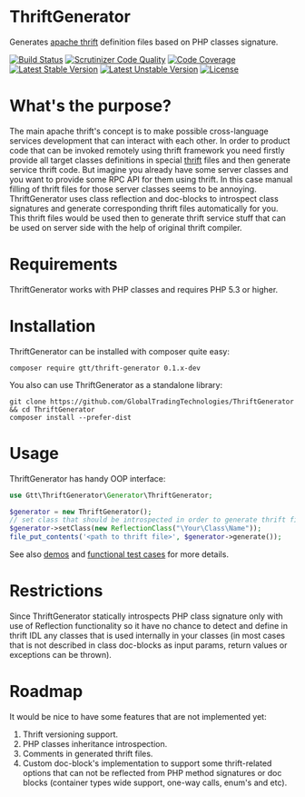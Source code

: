 ThriftGenerator
===============

Generates [apache thrift](http://thrift.apache.org/) definition files based on PHP classes signature.

[![Build Status](https://travis-ci.org/GlobalTradingTechnologies/ThriftGenerator.svg?branch=master)](https://travis-ci.org/GlobalTradingTechnologies/ThriftGenerator)
[![Scrutinizer Code Quality](https://scrutinizer-ci.com/g/GlobalTradingTechnologies/ThriftGenerator/badges/quality-score.png?b=master)](https://scrutinizer-ci.com/g/GlobalTradingTechnologies/ThriftGenerator/?branch=master)
[![Code Coverage](https://scrutinizer-ci.com/g/GlobalTradingTechnologies/ThriftGenerator/badges/coverage.png?b=master)](https://scrutinizer-ci.com/g/GlobalTradingTechnologies/ThriftGenerator/?branch=master)
[![Latest Stable Version](https://poser.pugx.org/gtt/thrift-generator/v/stable.svg)](https://packagist.org/packages/gtt/thrift-generator)
[![Latest Unstable Version](https://poser.pugx.org/gtt/thrift-generator/v/unstable.svg)](https://packagist.org/packages/gtt/thrift-generator)
[![License](https://poser.pugx.org/gtt/thrift-generator/license.svg)](https://packagist.org/packages/gtt/thrift-generator)

What's the purpose?
===================

The main apache thrift's concept is to make possible cross-language services development that can interact with each other.
In order to product code that can be invoked remotely using thrift framework you need firstly provide all target classes
definitions in special [thrift](http://thrift.apache.org/docs/idl) files and then generate service thrift code.
But imagine you already have some server classes and you want to provide some RPC API for them using thrift. In this case manual filling of thrift files for those server classes seems to be annoying.
ThriftGenerator uses class reflection and doc-blocks to introspect class signatures and generate corresponding thrift files automatically for you. This thrift files would be used then to generate thrift service stuff that can be used on server side with the help of original thrift compiler.

Requirements
===================

ThriftGenerator works with PHP classes and requires PHP 5.3 or higher.

Installation
===================

ThriftGenerator can be installed with composer quite easy:
```
composer require gtt/thrift-generator 0.1.x-dev
```
You also can use ThriftGenerator as a standalone library:
```
git clone https://github.com/GlobalTradingTechnologies/ThriftGenerator && cd ThriftGenerator
composer install --prefer-dist
```

Usage
===================

ThriftGenerator has handy OOP interface:

```php
use Gtt\ThriftGenerator\Generator\ThriftGenerator;

$generator = new ThriftGenerator();
// set class that should be introspected in order to generate thrift file with it definition
$generator->setClass(new ReflectionClass("\Your\Class\Name"));
file_put_contents('<path to thrift file>', $generator->generate());
```

See also [demos](demos) and [functional test cases](tests/Fixtures) for more details.

Restrictions
===================

Sinсe ThriftGenerator statically introspects PHP class signature only with use of Reflection functionality so it have no chance to detect and define in thrift IDL any classes that is used 
internally in your classes (in most cases that is not described in class doc-blocks as input params, 
return values or exceptions can be thrown).

Roadmap
===================

It would be nice to have some features that are not implemented yet:

1. Thrift versioning support.
2. PHP classes inheritance introspection.
3. Comments in generated thrift files.
4. Custom doc-block's implementation to support some thrift-related options that can not be reflected from PHP method signatures or doc blocks (container types wide support, one-way calls, enum's and etc).